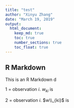 ```yaml
---
title: "test"
author: "Xinyu Zhang"
date: "March 19, 2019"
output:
  html_document:
    keep_md: true
    toc: true
    number_sections: true
    toc_float: true
---
```




## R Markdown

This is an R Markdown d

1 = observation $i$. $w_{ki}$ is 

2 = observation $i$. $w\\_{ki}$ is 



